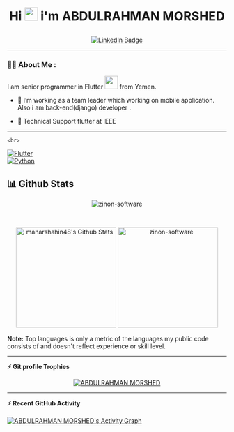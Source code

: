 <div id="header" align="center">
  <h1>
  Hi
  <img src="https://media.giphy.com/media/hvRJCLFzcasrR4ia7z/giphy.gif" width="30px"/>
   i'm ABDULRAHMAN MORSHED
</h2>
  <img src="https://media.giphy.com/media/M9gbBd9nbDrOTu1Mqx/giphy.gif" width="10" height="10"/>
  <div id="badges">
  <a href="https://www.linkedin.com/in/abdulrahman-morshed-420715227/">
    <img src="https://img.shields.io/badge/LinkedIn-blue?style=for-the-badge&logo=linkedin&logoColor=white" alt="LinkedIn Badge"/>
  </a>
<!--   <a href="https://www.facebook.com/hamada.devlop">
    <img src="https://img.shields.io/badge/Facebook-blue?style=for-the-badge&logo=facebook&logoColor=white" alt="Facebook Badge"/>
  </a> -->
	  
<!-- 	    <img src="https://komarev.com/ghpvc/?username=HamadaAllipy&style=flat-square&color=blue" alt=""/> -->

</div>
	
<!--   <img src="https://komarev.com/ghpvc/?username=HamadaAllipy&style=flat-square&color=blue" alt=""/> -->
</div>

---
 ### :man_technologist:  About Me :
 
 I am senior programmer in Flutter  <img src="https://media.giphy.com/media/WUlplcMpOCEmTGBtBW/giphy.gif" width="30"> from Yemen.
 - :telescope: I’m working as a team leader which working on mobile application. Also i am back-end(django) developer .

- :seedling: Technical Support flutter at IEEE



---


<p align="center">


	<br>
<a href="https://flutter.dev" title="Flutter"><img src="https://img.shields.io/badge/flutter-%231572B6.svg?style=for-the-badge&logo=flutter&logoColor=white" alt="Flutter"></a>
	<br>
	<a href="https://www.python.org/" title="Python"><img src="https://img.shields.io/badge/python-3670A0?style=for-the-badge&logo=python&logoColor=ffdd54" alt="Python"></a>
</p>


## 📊 Github Stats
<p align="center"><img src="https://github-readme-streak-stats.herokuapp.com/?user=zinon-software&theme=tokyonight_duo" alt="zinon-software" /></p>
  <br/>
  <p align="center">
    <a href="https://github.com/anuraghazra/github-readme-stats">
	    <img alt="manarshahin48's Github Stats" src="https://github-readme-stats.vercel.app/api?username=manarshahin48&show_icons=true&count_private=true&locale=en&theme=tokyonight&layout=compact" height="230px"/></a>
	  <img src="https://github-readme-stats.vercel.app/api/top-langs?username=zinon-software&langs_count=10&show_icons=true&locale=en&theme=tokyonight" alt="zinon-software" height="230px"/>
<br/>

  <b>Note:</b> Top languages is only a metric of the languages my public code consists of and doesn't reflect experience or skill level.
  </p>
  
----
<summary><b>⚡ Git profile Trophies</b></summary>

<p align="center"> <a href="https://github.com/ryo-ma/github-profile-trophy"><img src="https://github-profile-trophy.vercel.app/?username=zinon-software&layout=compact&theme=algolia" alt="ABDULRAHMAN MORSHED" /></a> </p>

----

  <summary><b>⚡ Recent GitHub Activity</b></summary>
  <br/>
   <a href="https://github.com/zinon-software"><img alt="ABDULRAHMAN MORSHED's Activity Graph" src="https://activity-graph.herokuapp.com/graph?username=zinon-software&custom_title=ABDULRAHMAN%20MORSHED%27s%20Contribution%20Graph&theme=react-dark" /></a>
  <br/>


<br/>


